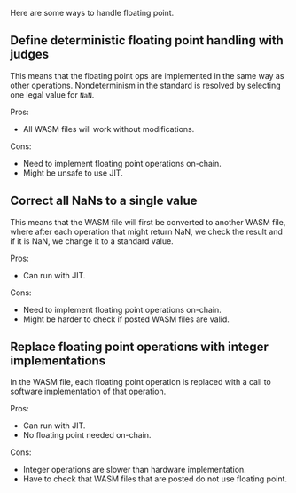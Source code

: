 Here are some ways to handle floating point.

## Define deterministic floating point handling with judges

This means that the floating point ops are implemented in the same way as other operations. Nondeterminism in the standard 
is resolved by selecting one legal value for `NaN`.

Pros:
* All WASM files will work without modifications.

Cons:
* Need to implement floating point operations on-chain.
* Might be unsafe to use JIT.

## Correct all NaNs to a single value

This means that the WASM file will first be converted to another WASM file, where after each operation that might return
NaN, we check the result and if it is NaN, we change it to a standard value.

Pros:
* Can run with JIT.

Cons:
* Need to implement floating point operations on-chain.
* Might be harder to check if posted WASM files are valid.

## Replace floating point operations with integer implementations

In the WASM file, each floating point operation is replaced with a call to software implementation of that operation.

Pros:
* Can run with JIT.
* No floating point needed on-chain.

Cons:
* Integer operations are slower than hardware implementation.
* Have to check that WASM files that are posted do not use floating point.

